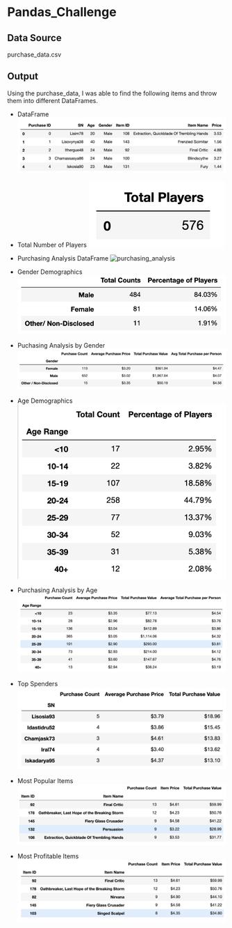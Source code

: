 # Pandas_Challenge

## Data Source 

purchase_data.csv

## Output

Using the purchase_data, I was able to find the following items and throw them into different DataFrames.

* DataFrame
![DF](Images/DataFrame.png)

* Total Number of Players
![total_players](Images/total_players.png)

* Purchasing Analysis DataFrame
![purchasing_analysis](Images/puchase_summary.png)

* Gender Demographics
![genders](Images/m_f.png)

* Puchasing Analysis by Gender
![gender_purchasing](Images/gender_purchases.png)

* Age Demographics
![age_demo](Images/agegroup.png)

* Purchasing Analysis by Age
![age_purchase](Images/age_purchase_summary.png)

* Top Spenders
![top_spenders](Images/top_spenders.png)

* Most Popular Items
![pop_items](Images/pop_items.png)

* Most Profitable Items
![profitable](Images/profitable_items.png)